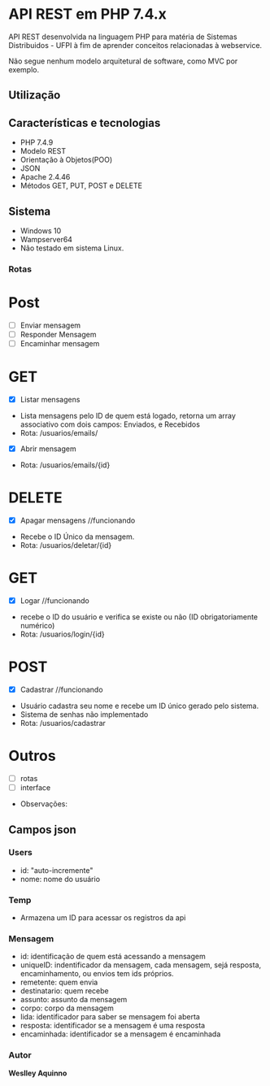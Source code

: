 # API REST em PHP 7.4.x

API REST desenvolvida na linguagem PHP para matéria de Sistemas Distribuidos - UFPI à fim de aprender conceitos relacionadas à webservice.

Não segue nenhum modelo arquitetural de software, como MVC por exemplo. 

## Utilização



## Características e tecnologias

* PHP 7.4.9
* Modelo REST
* Orientação à Objetos(POO)
* JSON
* Apache 2.4.46
* Métodos GET, PUT, POST e DELETE

## Sistema

* Windows 10
* Wampserver64
* Não testado em sistema Linux.
### Rotas

# Post

- [ ]  Enviar mensagem
- [ ]  Responder Mensagem
- [ ]  Encaminhar mensagem

# GET

- [x]  Listar mensagens
- Lista mensagens pelo ID de quem está logado, retorna um array associativo com dois campos: Enviados, e Recebidos
- Rota: /usuarios/emails/
- [x]  Abrir mensagem
- Rota: /usuarios/emails/{id}

# DELETE

- [x]  Apagar mensagens //funcionando
- Recebe o ID Único da mensagem.
- Rota: /usuarios/deletar/{id}

# GET

- [x]  Logar  //funcionando
- recebe o ID do usuário e verifica se existe ou não (ID obrigatoriamente numérico)
- Rota: /usuarios/login/{id}

# POST

- [x]  Cadastrar  //funcionando
- Usuário cadastra seu nome e recebe um ID único gerado pelo sistema.
- Sistema de senhas não implementado
- Rota: /usuarios/cadastrar

# Outros

- [ ]  rotas
- [ ]  interface
- Observações:

## Campos json
### Users

* id: "auto-incremente"
* nome: nome do usuário

### Temp

* Armazena um ID para acessar os registros da api

### Mensagem

* id: identificação de quem está acessando a mensagem
* uniqueID: indentificador da mensagem, cada mensagem, sejá resposta, encaminhamento, ou envios tem ids próprios.
* remetente: quem envia
* destinatario: quem recebe
* assunto: assunto da mensagem
* corpo: corpo da mensagem
* lida: identificador para saber se mensagem foi aberta
* resposta: identificador se a mensagem é uma resposta
* encaminhada: identificador se a mensagem é encaminhada
### Autor

**Weslley Aquinno**
